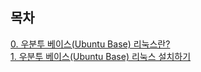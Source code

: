 
목차
-
[0. 우분투 베이스(Ubuntu Base) 리눅스란?](https://blog.naver.com/nms200299/222103783406)
<br>
[1. 우분투 베이스(Ubuntu Base) 리눅스 설치하기](https://blog.naver.com/nms200299/222104285105)

